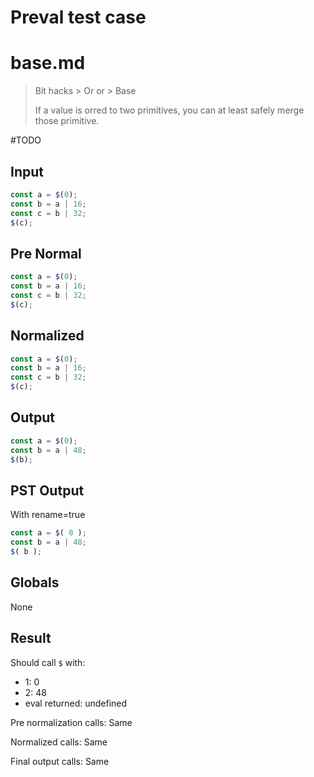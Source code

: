 # Preval test case

# base.md

> Bit hacks > Or or > Base
>
> If a value is orred to two primitives, you can at least safely merge those primitive.

#TODO

## Input

`````js filename=intro
const a = $(0);
const b = a | 16;
const c = b | 32;
$(c);
`````

## Pre Normal


`````js filename=intro
const a = $(0);
const b = a | 16;
const c = b | 32;
$(c);
`````

## Normalized


`````js filename=intro
const a = $(0);
const b = a | 16;
const c = b | 32;
$(c);
`````

## Output


`````js filename=intro
const a = $(0);
const b = a | 48;
$(b);
`````

## PST Output

With rename=true

`````js filename=intro
const a = $( 0 );
const b = a | 48;
$( b );
`````

## Globals

None

## Result

Should call `$` with:
 - 1: 0
 - 2: 48
 - eval returned: undefined

Pre normalization calls: Same

Normalized calls: Same

Final output calls: Same
